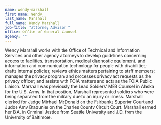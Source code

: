 ```yaml
---
name: wendy-marshall
first_name: Wendy
last_name: Marshall
full_name: Wendy Marshall
job-title: "Attorney Advisor "
office: Office of General Counsel
agency: ""
---
```

Wendy Marshall works with the Office of Technical and Information Services and other agency attorneys to develop guidelines concerning access to facilities, transportation, medical diagnostic equipment, and information and communication technology for people with disabilities; drafts internal policies; reviews ethics matters pertaining to staff members; manages the privacy program and processes privacy act requests as the privacy officer; and assists with FOIA matters and acts as the FOIA Public Liaison.  Marshall was previously the Lead Soldiers’ MEB Counsel in Alaska for the U.S. Army. In that position, Marshall represented soldiers who were being separated from the military due to an injury or illness. Marshall clerked for Judge Michael McDonald on the Fairbanks Superior Court and Judge Amy Bragunier on the Charles County Circuit Court. Marshall earned her B.A. in Criminal Justice from Seattle University and J.D. from the University of Baltimore.
